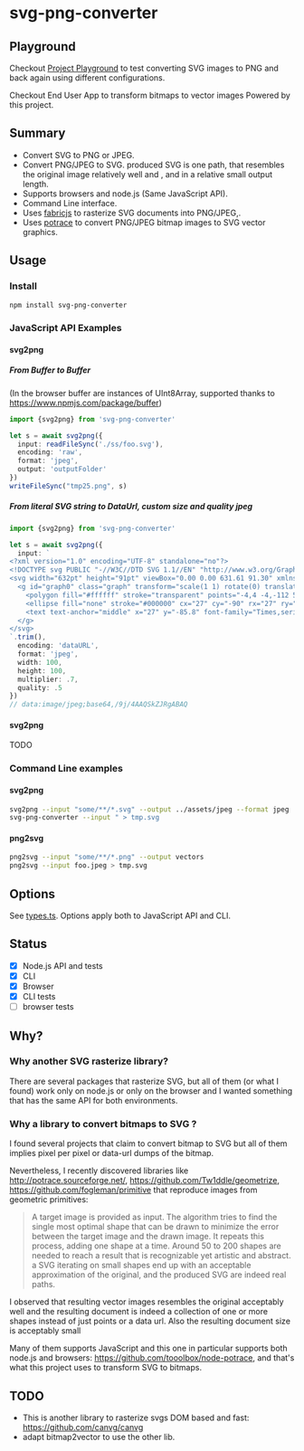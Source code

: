 # svg-png-converter

## Playground

Checkout [Project Playground](https://cancerberosgx.github.io/demos/svg-png-converter/playground/) to test converting SVG images to PNG and back again using different configurations. 

Checkout End User App to transform bitmaps to vector images Powered by this project.

## Summary

 * Convert SVG to PNG or JPEG.
 * Convert PNG/JPEG to SVG. produced SVG is one path, that resembles the original image relatively well and ,
   and in a relative small output length.
 * Supports browsers and node.js (Same JavaScript API). 
 * Command Line interface.
 * Uses [fabricjs](http://fabricjs.com/) to rasterize SVG documents into PNG/JPEG,.
 * Uses [potrace](https://github.com/cancerberoSgx/univac/tree/master/svg-png-converter) to convert PNG/JPEG bitmap images to SVG vector graphics. 

## Usage

### Install

```sh
npm install svg-png-converter
```

### JavaScript API Examples

#### svg2png


##### From Buffer to Buffer

(In the browser buffer are instances of UInt8Array, supported thanks to https://www.npmjs.com/package/buffer)

```ts
import {svg2png} from 'svg-png-converter'

let s = await svg2png({ 
  input: readFileSync('./ss/foo.svg'), 
  encoding: 'raw', 
  format: 'jpeg',
  output: 'outputFolder'
})
writeFileSync("tmp25.png", s)
```


##### From literal SVG string to DataUrl, custom size and quality jpeg

```ts
import {svg2png} from 'svg-png-converter'

let s = await svg2png({ 
  input: `
<?xml version="1.0" encoding="UTF-8" standalone="no"?>
<!DOCTYPE svg PUBLIC "-//W3C//DTD SVG 1.1//EN" "http://www.w3.org/Graphics/SVG/1.1/DTD/svg11.dtd">
<svg width="632pt" height="91pt" viewBox="0.00 0.00 631.61 91.30" xmlns="http://www.w3.org/2000/svg" xmlns:xlink="http://www.w3.org/1999/xlink">
  <g id="graph0" class="graph" transform="scale(1 1) rotate(0) translate(4 112)">
    <polygon fill="#ffffff" stroke="transparent" points="-4,4 -4,-112 58,-112 58,4 -4,4"/>
    <ellipse fill="none" stroke="#000000" cx="27" cy="-90" rx="27" ry="18"/>
    <text text-anchor="middle" x="27" y="-85.8" font-family="Times,serif" font-size="14.00" fill="#000000">a</text>
  </g>
</svg>
`.trim(), 
  encoding: 'dataURL', 
  format: 'jpeg',
  width: 100,
  height: 100,
  multiplier: .7,
  quality: .5
})
// data:image/jpeg;base64,/9j/4AAQSkZJRgABAQ
```


#### svg2png

TODO


### Command Line examples

#### svg2png

```sh
svg2png --input "some/**/*.svg" --output ../assets/jpeg --format jpeg
svg-png-converter --input " > tmp.svg
```

#### png2svg
```sh
png2svg --input "some/**/*.png" --output vectors 
png2svg --input foo.jpeg > tmp.svg
```


## Options

See [types.ts](src/types.ts). Options apply both to JavaScript API and CLI.

## Status

- [x] Node.js API and tests
- [x] CLI
- [x] Browser
- [x] CLI tests
- [ ] browser tests

## Why?

### Why another SVG rasterize library?

There are several packages that rasterize SVG, but all of them (or what I found) work only on node.js or only
on the browser and I wanted something that has the same API for both environments.

### Why a library to convert bitmaps to SVG ?

I found several projects that claim to convert bitmap to SVG but all of them implies pixel per pixel or
data-url dumps of the bitmap.

Nevertheless, I recently discovered libraries like http://potrace.sourceforge.net/,
https://github.com/Tw1ddle/geometrize, https://github.com/fogleman/primitive that reproduce images from
geometric primitives:

 >A target image is provided as input. The algorithm tries to find the single most optimal shape that can be
 >drawn to minimize the error between the target image and the drawn image. It repeats this process, adding
 >one shape at a time. Around 50 to 200 shapes are needed to reach a result that is recognizable yet artistic
 >and abstract. a SVG iterating on small shapes end up with an acceptable approximation of the original, and
 >the produced SVG are indeed real paths. 

 I observed that resulting vector images resembles the original acceptably well and the resulting document is
 indeed a collection of one or more shapes instead of just points or a data url. Also the resulting document
 size is acceptably small

 Many of them supports JavaScript and this one in particular supports both node.js and browsers:
 https://github.com/tooolbox/node-potrace, and that's what this project uses to transform SVG to bitmaps. 

## TODO

 * This is another library to rasterize svgs DOM based and fast: https://github.com/canvg/canvg
 * adapt bitmap2vector to use the other lib.